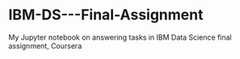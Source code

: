 # IBM-DS---Final-Assignment
My Jupyter notebook on answering tasks in IBM Data Science final assignment, Coursera
